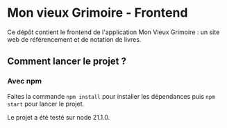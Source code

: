 # Mon vieux Grimoire - Frontend

Ce dépôt contient le frontend de l'application Mon Vieux Grimoire : un site web de référencement et de notation de livres.

## Comment lancer le projet ? 

### Avec npm

Faites la commande `npm install` pour installer les dépendances puis `npm start` pour lancer le projet. 

Le projet a été testé sur node 21.1.0.